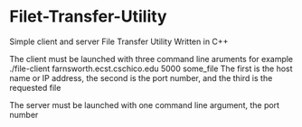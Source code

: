 # Filet-Transfer-Utility
Simple client and server File Transfer Utility Written in C++

The client must be launched with three command line aruments for example ./file-client farnsworth.ecst.cschico.edu 5000 some_file
The first is the host name or IP address, the second is the port number, and the third is the requested file

The server must be launched with one command line argument, the port number
